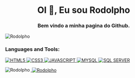<h1 align="center">OI 👋, Eu sou Rodolpho</h1>
<h3 align="center">Bem vindo a minha pagina do Github.</h3>

<p align="left"> <img src="https://komarev.com/ghpvc/?username=Rodolpho211180&label=Profile%20views&color=0e75b6&style=flat" alt="Rodolpho" /> </p>


<h3 align="left">Languages and Tools:</h3>
<p align="left"> <a href="https://www.w3.org/html/logo/" target="_blank"><img src="https://img.shields.io/badge/HTML5-E34F26?style=for-the-badge&logo=html5&logoColor=white" alt="HTML5"/><a href="https://www.w3.org/Style/CSS/Overview.en.html" target="_blank"> <img src="https://img.shields.io/badge/CSS3-1572B6?style=for-the-badge&logo=css3&logoColor=white" alt="CSS3"/>
<a href="https://www.javascript.com" target="_blank"><img src="https://img.shields.io/badge/JavaScript-323330?style=for-the-badge&logo=javascript&logoColor=F7DF1E" alt="JAVASCRIPT" />
<a href="https://www.mysql.com" target="_blank"><img src="https://img.shields.io/badge/mysql-%2300f.svg?style=for-the-badge&logo=mysql&logoColor=white" alt="MYSQL" /><a href="https://www.microsoft.com/pt-br/sql-server/sql-server-downloads" target="_blank">
<img src="https://img.shields.io/badge/Microsoft%20SQL%20Server-CC2927?style=for-the-badge&logo=microsoft%20sql%20server&logoColor=white" alt="SQL SERVER" /> 
<p><img align="left" src="https://github-readme-stats.vercel.app/api/top-langs?username=Rodolpho211180&show_icons=true&locale=en&layout=compact" alt="Rodolpho" /></p>

<p>&nbsp;<img align="center" src="https://github-readme-stats.vercel.app/api?username=Rodolpho211180&show_icons=true&locale=en" alt="Rodolpho" /></p>

